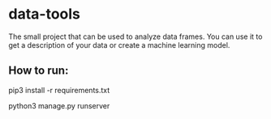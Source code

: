 # data-tools
The small project that can be used to analyze data frames. You can use it to get a description of your data or create a machine learning model.

## How to run:

pip3 install -r requirements.txt

python3 manage.py runserver
